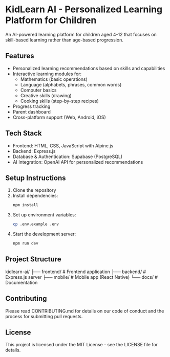# KidLearn AI - Personalized Learning Platform for Children

An AI-powered learning platform for children aged 4-12 that focuses on skill-based learning rather than age-based progression.

## Features

- Personalized learning recommendations based on skills and capabilities
- Interactive learning modules for:
  - Mathematics (basic operations)
  - Language (alphabets, phrases, common words)
  - Computer basics
  - Creative skills (drawing)
  - Cooking skills (step-by-step recipes)
- Progress tracking
- Parent dashboard
- Cross-platform support (Web, Android, iOS)

## Tech Stack

- Frontend: HTML, CSS, JavaScript with Alpine.js
- Backend: Express.js
- Database & Authentication: Supabase (PostgreSQL)
- AI Integration: OpenAI API for personalized recommendations

## Setup Instructions

1. Clone the repository
2. Install dependencies:
   ```bash
   npm install
   ```
3. Set up environment variables:
   ```bash
   cp .env.example .env
   ```
4. Start the development server:
   ```bash
   npm run dev
   ```

## Project Structure

kidlearn-ai/
├── frontend/           # Frontend application
├── backend/           # Express.js server
├── mobile/           # Mobile app (React Native)
└── docs/             # Documentation

## Contributing

Please read CONTRIBUTING.md for details on our code of conduct and the process for submitting pull requests.

## License

This project is licensed under the MIT License - see the LICENSE file for details. 